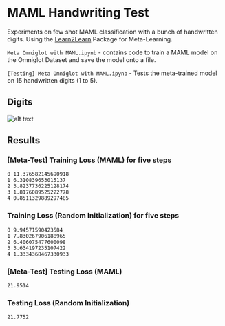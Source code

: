 # MAML Handwriting Test

Experiments on few shot MAML classification with a bunch of handwritten digits. Using the [Learn2Learn](https://github.com/learnables/learn2learn) Package for Meta-Learning.

```Meta Omniglot with MAML.ipynb``` - contains code to train a MAML model on the Omniglot Dataset and save the model onto a file.

```[Testing] Meta Omniglot with MAML.ipynb``` - Tests the meta-trained model on 15 handwritten digits (1 to 5).


## Digits

![alt text](https://github.com/joeljosephjin/maml-handwriting-test/blob/main/hand5.png "Handwritten Digits")


## Results

### [Meta-Test] Training Loss (MAML) for five steps

```
0 11.376582145690918
1 6.310839653015137
2 3.8237736225128174
3 1.8176089525222778
4 0.8511329889297485
```

### Training Loss (Random Initialization) for five steps

```
0 9.94571590423584
1 7.830267906188965
2 6.406075477600098
3 3.634197235107422
4 1.3334368467330933
```

### [Meta-Test] Testing Loss (MAML)
```
21.9514
```

### Testing Loss (Random Initialization)
```
21.7752
```
